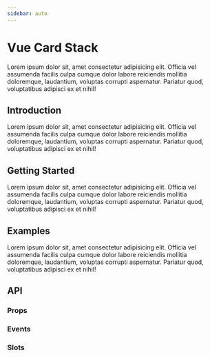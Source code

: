 ```yaml
---
sidebar: auto
---
```


# Vue Card Stack

Lorem ipsum dolor sit, amet consectetur adipisicing elit. Officia vel assumenda facilis culpa cumque dolor labore reiciendis mollitia doloremque, laudantium, voluptas corrupti aspernatur. Pariatur quod, voluptatibus adipisci ex et nihil!

## Introduction

Lorem ipsum dolor sit, amet consectetur adipisicing elit. Officia vel assumenda facilis culpa cumque dolor labore reiciendis mollitia doloremque, laudantium, voluptas corrupti aspernatur. Pariatur quod, voluptatibus adipisci ex et nihil!

## Getting Started

Lorem ipsum dolor sit, amet consectetur adipisicing elit. Officia vel assumenda facilis culpa cumque dolor labore reiciendis mollitia doloremque, laudantium, voluptas corrupti aspernatur. Pariatur quod, voluptatibus adipisci ex et nihil!

## Examples

Lorem ipsum dolor sit, amet consectetur adipisicing elit. Officia vel assumenda facilis culpa cumque dolor labore reiciendis mollitia doloremque, laudantium, voluptas corrupti aspernatur. Pariatur quod, voluptatibus adipisci ex et nihil!

## API

### Props

### Events

### Slots